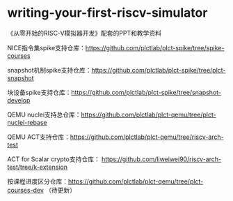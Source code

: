 # writing-your-first-riscv-simulator
《从零开始的RISC-V模拟器开发》配套的PPT和教学资料

NICE指令集spike支持仓库：https://github.com/plctlab/plct-spike/tree/spike-courses

snapshot机制spike支持仓库：https://github.com/plctlab/plct-spike/tree/plct-snapshot

块设备spike支持仓库：https://github.com/plctlab/plct-spike/tree/snapshot-develop

QEMU nuclei支持总仓库：https://github.com/plctlab/plct-qemu/tree/plct-nuclei-rebase

QEMU ACT支持仓库：https://github.com/plctlab/plct-qemu/tree/riscv-arch-test

ACT for Scalar crypto支持仓库： https://github.com/liweiwei90/riscv-arch-test/tree/k-extension

按课程进度区分仓库：https://github.com/plctlab/plct-qemu/tree/plct-courses-dev （待更新）